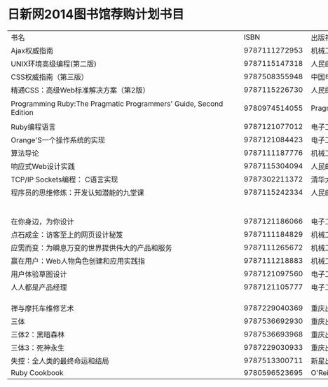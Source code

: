 <html xmlns:o="urn:schemas-microsoft-com:office:office"
xmlns:x="urn:schemas-microsoft-com:office:excel"
xmlns="http://www.w3.org/TR/REC-html40">

<head>
<meta http-equiv=Content-Type content="text/html; charset=utf-8">
<meta name=ProgId content=Excel.Sheet>
<meta name=Generator content="Microsoft Excel 12">
<link rel=File-List href="图书馆荐购计划.files/filelist.xml">
</head>

<body>
<!--[if !excel]>　　<![endif]-->
<!--下列信息由 Microsoft Office Excel 的“发布为网页”向导生成。-->
<!--如果同一条目从 Excel 中重新发布，则所有位于 DIV 标记之间的信息均将被替换。-->
<!----------------------------->
<!--“从 EXCEL 发布网页”向导开始-->
<!----------------------------->

<h1>日新网2014图书馆荐购计划书目</h1>

<div id="图书馆荐购计划_18732" align=center x:publishsource="Excel">

<table border=0 cellpadding=0 cellspacing=0 width=1267 style='border-collapse:
 collapse;table-layout:fixed;width:950pt'>
 <col width=547 style='mso-width-source:userset;mso-width-alt:17504;width:410pt'>
 <col class=xl6318732 width=137 style='mso-width-source:userset;mso-width-alt:
 4384;width:103pt'>
 <col width=192 style='mso-width-source:userset;mso-width-alt:6144;width:144pt'>
 <col width=391 style='mso-width-source:userset;mso-width-alt:12512;width:293pt'>
 <tr height=18 valign=middle style='height:13.5pt'>
  <td height=18 class=xl1518732 width=547 style='height:13.5pt;width:410pt'>书名</td>
  <td class=xl6318732 width=137 style='width:103pt'>ISBN</td>
  <td class=xl1518732 width=192 style='width:144pt'>出版社</td>
  <td class=xl1518732 width=391 style='width:293pt'>备注</td>
 </tr>
 <tr class=xl1518732 height=18 valign=middle style='height:13.5pt'>
  <td height=18 class=xl1518732 style='height:13.5pt'>Ajax权威指南</td>
  <td class=xl6418732>9787111272953</td>
  <td class=xl6518732>机械工业出版社</td>
  <td class=xl1518732></td>
 </tr>
 <tr height=18 valign=middle style='height:13.5pt'>
  <td height=18 class=xl1518732 style='height:13.5pt'>UNIX环境高级编程(第二版)</td>
  <td class=xl6318732>9787115147318</td>
  <td class=xl6518732>人民邮电出版社</td>
  <td class=xl1518732></td>
 </tr>
 <tr height=18 valign=middle style='height:13.5pt'>
  <td height=18 class=xl1518732 style='height:13.5pt'>CSS权威指南（第三版）</td>
  <td class=xl6318732>9787508355948</td>
  <td class=xl1518732>中国电力出版社</td>
  <td class=xl1518732>图书馆只有英文影印版</td>
 </tr>
 <tr height=18 valign=middle style='height:13.5pt'>
  <td height=18 class=xl1518732 style='height:13.5pt'>精通CSS：高级Web标准解决方案（第2版）</td>
  <td class=xl6318732>9787115226730</td>
  <td class=xl1518732>人民邮电出版社</td>
  <td class=xl1518732></td>
 </tr>
 <tr height=18 valign=middle style='height:13.5pt'>
  <td height=18 class=xl1518732 style='height:13.5pt'>Programming Ruby:The
  Pragmatic Programmers' Guide, Second Edition</td>
  <td class=xl6318732>9780974514055</td>
  <td class=xl6518732>Pragmatic Bookshelf</td>
  <td class=xl1518732>Ruby最经典的书之一，图书馆只有两本过时的07年中翻版</td>
 </tr>
 <tr height=18 valign=middle style='height:13.5pt'>
  <td height=18 class=xl1518732 style='height:13.5pt'>Ruby编程语言</td>
  <td class=xl6318732>9787121077012</td>
  <td class=xl6518732><font class="font618732">电子工业出版社</font></td>
  <td class=xl1518732></td>
 </tr>
 <tr height=18 valign=middle style='height:13.5pt'>
  <td height=18 class=xl1518732 style='height:13.5pt'>Orange'S一个操作系统的实现</td>
  <td class=xl6318732>9787121084423</td>
  <td class=xl6518732><font class="font618732">电子工业出版社</font></td>
  <td class=xl1518732></td>
 </tr>
 <tr height=18 valign=middle style='height:13.5pt'>
  <td height=18 class=xl1518732 style='height:13.5pt'>算法导论</td>
  <td class=xl6318732>9787111187776</td>
  <td class=xl6518732><font class="font618732">机械工业出版社</font></td>
  <td class=xl1518732>算法经典，图书馆没有这个中文版</td>
 </tr>
 <tr height=18 valign=middle style='height:13.5pt'>
  <td height=18 class=xl1518732 style='height:13.5pt'>响应式Web设计实践</td>
  <td class=xl6318732>9787115304094</td>
  <td class=xl6518732><font class="font618732">人民邮电出版社</font></td>
  <td class=xl1518732></td>
 </tr>
 <tr height=18 valign=middle style='height:13.5pt'>
  <td height=18 class=xl1518732 style='height:13.5pt'>TCP/IP Sockets编程： C语言实现</td>
  <td class=xl6318732>9787302211372</td>
  <td class=xl6518732><font class="font618732">清华大学出版社</font></td>
  <td class=xl1518732></td>
 </tr>
 <tr height=18 valign=middle style='height:13.5pt'>
  <td height=18 class=xl1518732 style='height:13.5pt'>程序员的思维修炼：开发认知潜能的九堂课</td>
  <td class=xl6318732>9787115242334</td>
  <td class=xl6518732>人民邮电出版社</td>
  <td class=xl1518732></td>
 </tr>
 <tr height=18 valign=middle style='height:13.5pt'>
  <td height=18 class=xl1518732 style='height:13.5pt'></td>
  <td class=xl6318732></td>
  <td class=xl6518732></td>
  <td class=xl1518732></td>
 </tr>
 <tr height=18 valign=middle style='height:13.5pt'>
  <td height=18 class=xl1518732 style='height:13.5pt'></td>
  <td class=xl6318732></td>
  <td class=xl1518732></td>
  <td class=xl1518732></td>
 </tr>
 <tr height=18 valign=middle style='height:13.5pt'>
  <td height=18 class=xl1518732 style='height:13.5pt'>在你身边，为你设计</td>
  <td class=xl6318732>9787121186066</td>
  <td class=xl6518732><font class="font618732">电子工业出版社</font></td>
  <td class=xl1518732></td>
 </tr>
 <tr height=18 valign=middle style='height:13.5pt'>
  <td height=18 class=xl1518732 style='height:13.5pt'>点石成金：访客至上的网页设计秘笈</td>
  <td class=xl6318732>9787111184829</td>
  <td class=xl6518732><font class="font618732">机械工业出版社</font></td>
  <td class=xl1518732></td>
 </tr>
 <tr height=18 valign=middle style='height:13.5pt'>
  <td height=18 class=xl1518732 style='height:13.5pt'>应需而变：为瞬息万变的世界提供伟大的产品和服务</td>
  <td class=xl6318732>9787111265672</td>
  <td class=xl6518732><font class="font618732">机械工业出版社</font></td>
  <td class=xl1518732></td>
 </tr>
 <tr height=18 valign=middle style='height:13.5pt'>
  <td height=18 class=xl1518732 style='height:13.5pt'>赢在用户：Web人物角色创建和应用实践指</td>
  <td class=xl6318732>9787111218883</td>
  <td class=xl6518732><font class="font618732">机械工业出版社</font></td>
  <td class=xl1518732></td>
 </tr>
 <tr height=18 valign=middle style='height:13.5pt'>
  <td height=18 class=xl1518732 style='height:13.5pt'>用户体验草图设计</td>
  <td class=xl6318732>9787121097560</td>
  <td class=xl6518732>电子工业出版社</td>
  <td class=xl1518732></td>
 </tr>
 <tr height=18 valign=middle style='height:13.5pt'>
  <td height=18 class=xl1518732 style='height:13.5pt'>人人都是产品经理</td>
  <td class=xl6318732>9787121105777</td>
  <td class=xl6518732>电子工业出版社</td>
  <td class=xl1518732></td>
 </tr>
 <tr height=18 valign=middle style='height:13.5pt'>
  <td height=18 class=xl1518732 style='height:13.5pt'></td>
  <td class=xl6318732></td>
  <td class=xl1518732></td>
  <td class=xl1518732></td>
 </tr>
 <tr height=18 valign=middle style='height:13.5pt'>
  <td height=18 class=xl1518732 style='height:13.5pt'>禅与摩托车维修艺术</td>
  <td class=xl6318732>9787229040369</td>
  <td class=xl1518732>重庆出版社</td>
  <td class=xl1518732>标题很猎奇但是内容很不错</td>
 </tr>
 <tr height=18 valign=middle style='height:13.5pt'>
  <td height=18 class=xl1518732 style='height:13.5pt'>三体</td>
  <td class=xl6318732>9787536692930</td>
  <td class=xl1518732>重庆出版社</td>
  <td rowspan=3 class=xl6618732>中国科幻鼻祖</td>
 </tr>
 <tr height=18 valign=middle style='height:13.5pt'>
  <td height=18 class=xl1518732 style='height:13.5pt'>三体2：黑暗森林</td>
  <td class=xl6318732>9787536693968</td>
  <td class=xl1518732>重庆出版社</td>
 </tr>
 <tr height=18 valign=middle style='height:13.5pt'>
  <td height=18 class=xl1518732 style='height:13.5pt'>三体3：死神永生</td>
  <td class=xl6318732>9787229030933</td>
  <td class=xl1518732>重庆出版社</td>
 </tr>
 <tr height=18 valign=middle style='height:13.5pt'>
  <td height=18 class=xl1518732 style='height:13.5pt'>失控：全人类的最终命运和结局</td>
  <td class=xl6318732>9787513300711</td>
  <td class=xl1518732>新星出版社</td>
  <td class=xl1518732></td>
 </tr>
 <tr height=18 valign=middle style='height:13.5pt'>
  <td height=18 class=xl1518732 style='height:13.5pt'>Ruby Cookbook</td>
  <td class=xl6318732>9780596523695</td>
  <td class=xl6518732><font class="font618732">O'Reilly Media</font></td>
  <td class=xl1518732></td>
 </tr>
 <![if supportMisalignedColumns]>
 <tr height=0 style='display:none'>
  <td width=547 style='width:410pt'></td>
  <td width=137 style='width:103pt'></td>
  <td width=192 style='width:144pt'></td>
  <td width=391 style='width:293pt'></td>
 </tr>
 <![endif]>
</table>

</div>


<!----------------------------->
<!--“从 EXCEL 发布网页”向导结束-->
<!----------------------------->
</body>

</html>

